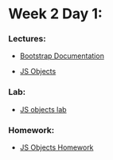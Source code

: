 # Week 2 Day 1:

### Lectures:

- [Bootstrap Documentation](https://getbootstrap.com/docs/5.0/getting-started/introduction/)

- [JS Objects](JS_objects.md)

### Lab:

- [JS objects lab](https://git.generalassemb.ly/FEPIR-LOL-Saudi/lab_w02_d01_objects)

### Homework:

- [JS Objects Homework](https://git.generalassemb.ly/FEPIR-LOL-Saudi/homework_week2_day1_objects)
